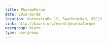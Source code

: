 ```yaml
---
title: PharmaForum
date: 2018-03-08
location: Hafenstraße 12, Saarbrücken, 66111 
link: http://biorn.org/event/pharmaforum/
usergroup: biorn
type: usergroup
---
```

